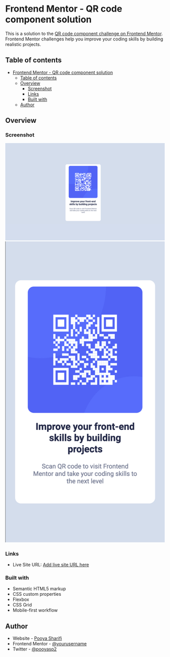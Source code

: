 # Frontend Mentor - QR code component solution

This is a solution to the [QR code component challenge on Frontend Mentor](https://www.frontendmentor.io/challenges/qr-code-component-iux_sIO_H). Frontend Mentor challenges help you improve your coding skills by building realistic projects.

## Table of contents

- [Frontend Mentor - QR code component solution](#frontend-mentor---qr-code-component-solution)
  - [Table of contents](#table-of-contents)
  - [Overview](#overview)
    - [Screenshot](#screenshot)
    - [Links](#links)
    - [Built with](#built-with)
  - [Author](#author)

## Overview

### Screenshot

![Desktop](./screenshots/desktop.jpg)
![Mobile](./screenshots/mobile.jpg)

### Links

- Live Site URL: [Add live site URL here](https://pooyasp2.ir/templates/Qr-code/)

### Built with

- Semantic HTML5 markup
- CSS custom properties
- Flexbox
- CSS Grid
- Mobile-first workflow

## Author

- Website - [Pooya Sharifi](https://pooyasp2.ir)
- Frontend Mentor - [@yourusername](https://www.frontendmentor.io/profile/POOYASP2)
- Twitter - [@pooyasp2](https://twitter.com/pooyasp2)
